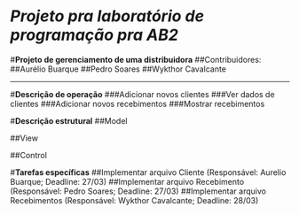 # *Projeto pra laboratório de programação pra AB2*

#**Projeto de gerenciamento de uma distribuidora** 
##Contribuidores:
##Aurélio Buarque 
##Pedro Soares 
##Wykthor Cavalcante


----------


#**Descrição de operação**
###Adicionar novos clientes 
###Ver dados de clientes
###Adicionar novos recebimentos
###Mostrar recebimentos

#**Descrição estrutural**
##Model

##View

##Control


#**Tarefas específicas**
##Implementar arquivo Cliente (Responsável: Aurelio Buarque; Deadline: 27/03)
##Implementar arquivo Recebimento (Responsável: Pedro Soares; Deadline: 27/03)
##Implementar arquivo Recebimentos (Responsável: Wykthor Cavalcante; Deadline: 28/03)
